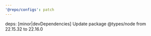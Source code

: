 ```yaml
---
'@repo/configs': patch
---
```


deps: [minor|devDependencies] Update package @types/node from 22.15.32 to 22.16.0
